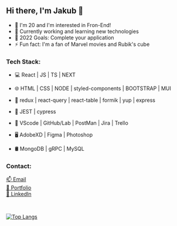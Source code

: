 ## Hi there, I'm Jakub  👋

- 🔭 I'm 20 and I'm interested in Fron-End!
- 🌱 Currently working and learning new technologies
- 🥅 2022 Goals: Complete your application 
- ⚡ Fun fact: I'm a fan of Marvel movies and Rubik's cube

### Tech Stack:

- 💻   React | JS | TS | NEXT

- 🌐   HTML | CSS | NODE | styled-components | BOOTSTRAP | MUI

- 📕   redux | react-query | react-table | formik | yup | express

- 🧪   JEST | cypress

- 🔧   VScode | GitHub/Lab | PostMan | Jira | Trello

- 🖥   AdobeXD | Figma | Photoshop 

- 🛢   MongoDB | gRPC | MySQL 


### Contact:

[📫 Email](mailto:kontakt.pasciak@gmail.com)
<br/>
[🎨 Portfolio](https://qbacuber.github.io/)
<br/>
[💼 LinkedIn](www.linkedin.com/in/jakub-paściak)

<br />

[![Top Langs](https://github-readme-stats.vercel.app/api/top-langs/?username=qbacuber&layout=compact)](https://github.com/anuraghazra/github-readme-stats)
